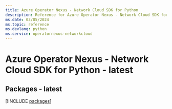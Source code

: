 ```yaml
---
title: Azure Operator Nexus - Network Cloud SDK for Python
description: Reference for Azure Operator Nexus - Network Cloud SDK for Python
ms.date: 03/05/2024
ms.topic: reference
ms.devlang: python
ms.service: operatornexus-networkcloud
---
```

# Azure Operator Nexus - Network Cloud SDK for Python - latest
## Packages - latest
[!INCLUDE [packages](operator-nexus---network-cloud-index.md)]
